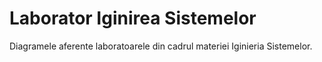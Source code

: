 # Laborator Iginirea Sistemelor

Diagramele aferente laboratoarele din cadrul materiei Iginieria Sistemelor.
